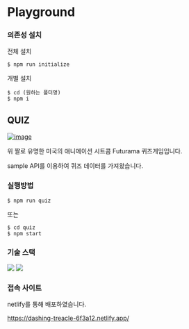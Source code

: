 # Playground

### 의존성 설치
전체 설치
```
$ npm run initialize
```
개별 설치
```
$ cd (원하는 폴더명)
$ npm i
```
## QUIZ

[![image](https://user-images.githubusercontent.com/87280835/226159817-35292084-6b36-4659-a174-594c80791c6d.png)](https://dashing-treacle-6f3a12.netlify.app/)

위 짤로 유명한 미국의 애니메이션 시트콤 Futurama 퀴즈게임입니다.

sample API를 이용하여 퀴즈 데이터를 가져왔습니다.

### 실행방법

```
$ npm run quiz
```

또는

```
$ cd quiz
$ npm start
```

### 기술 스택

<img src="https://img.shields.io/badge/react-61DAFB?style=for-the-badge&logo=react&logoColor=black"> <img src="https://img.shields.io/badge/TypeScript-3178C6?style=for-the-badge&logo=TypeScript&logoColor=white">

### 접속 사이트

netlify를 통해 배포하였습니다.

https://dashing-treacle-6f3a12.netlify.app/
